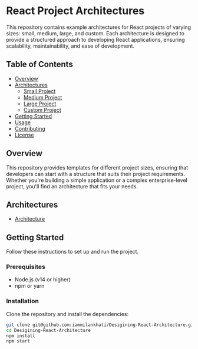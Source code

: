 # React Project Architectures

This repository contains example architectures for React projects of varying sizes: small, medium, large, and custom. Each architecture is designed to provide a structured approach to developing React applications, ensuring scalability, maintainability, and ease of development.

## Table of Contents

- [Overview](#overview)
- [Architectures](#architectures)
  - [Small Project](#small-project)
  - [Medium Project](#medium-project)
  - [Large Project](#large-project)
  - [Custom Project](#custom-project)
- [Getting Started](#getting-started)
- [Usage](#usage)
- [Contributing](#contributing)
- [License](#license)

## Overview

This repository provides templates for different project sizes, ensuring that developers can start with a structure that suits their project requirements. Whether you're building a simple application or a complex enterprise-level project, you'll find an architecture that fits your needs.

## Architectures

- [Architecture](#architecture)

## Getting Started

Follow these instructions to set up and run the project.

### Prerequisites

- Node.js (v14 or higher)
- npm or yarn

### Installation

Clone the repository and install the dependencies:

```bash
git clone git@github.com:iammilankhati/Desigining-React-Architecture.git
cd Desigining-React-Architecture
npm install
npm start
```
